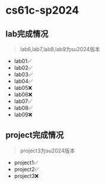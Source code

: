 # cs61c-sp2024
## lab完成情况
> lab6,lab7,lab8,lab9为su2024版本
- lab01✅
- lab02✅
- lab03✅
- lab04✅
- lab05❌
- lab06❌
- lab07✅
- lab08✅
- lab09❌
## project完成情况
> project3为su2024版本
- project1✅
- project2✅
- project3❌

